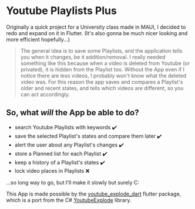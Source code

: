 # Youtube Playlists Plus

Originally a quick project for a University class made in MAUI, I decided to redo and expand on it in Flutter.
(It's also gonna be much nicer looking and more efficient hopefully...)

> The general idea is to save some Playlists, and the application tells you when it changes, be it addition/removal.
I really needed something like this because when a video is deleted from Youtube (or privated), it is hidden from the Playlist too.
Without the App even if I notice there are less videos, I probably won't know what the deleted video was.
For this reason the app saves and compares a Playlist's older and recent states, and tells which videos are different, so you can act accordingly.

## So, what *will* the App be able to do?
- search Youtube Playlists with keywords ✔️
- save the selected Playlist's states and compare them later ✔️
- alert the user about any Playlist's changes ✔️
- store a Planned list for each Playlist ✔️
- keep a history of a Playlist's states ✔️
- lock video places in Playlists ❌

...so long way to go, but I'll make it slowly but surely C:

This App is made possible by the [youtube_explode_dart](https://pub.dev/packages/youtube_explode_dart) flutter package, which is a port from the C# [YoutubeExplode](https://github.com/Tyrrrz/YoutubeExplode/) library.
